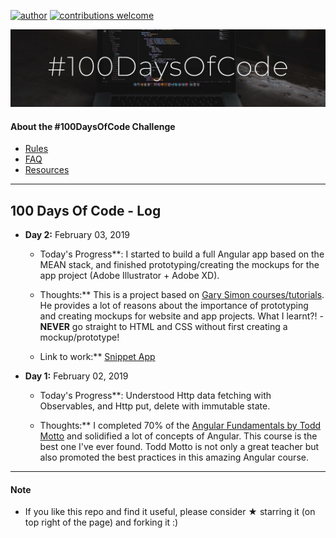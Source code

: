 [![author](https://img.shields.io/badge/author-carlosfab-red.svg)](https://www.linkedin.com/in/carlosfab) [![contributions welcome](https://img.shields.io/badge/contributions-welcome-brightgreen.svg?style=flat)](https://github.com/dwyl/esta/issues)
<p align="center">
  <img src="/img/cover.jpg" >
</p>

#### About the #100DaysOfCode Challenge

* [Rules](rules.md)
* [FAQ](FAQ.md)
* [Resources](resources.md)

---

## 100 Days Of Code - Log

* **Day 2:** February 03, 2019

    * Today's Progress**: I started to build a full Angular app based on the MEAN stack, and finished prototyping/creating the mockups for the app project (Adobe Illustrator + Adobe XD).

    * Thoughts:** This is a project based on [Gary Simon courses/tutorials](http://www.garysimon.com). He provides a lot of reasons about the importance of prototyping and creating mockups for website and app projects. What I learnt?! - **NEVER** go straight to HTML and CSS without first creating a mockup/prototype!

    * Link to work:** [Snippet App](https://github.com/carlosfab/snippet-app.git)


* **Day 1:** February 02, 2019

    * Today's Progress**: Understood Http data fetching with Observables, and Http put, delete with immutable state.

    * Thoughts:** I completed 70% of the [Angular Fundamentals by Todd Motto](https://ultimatecourses.com/angular) and solidified a lot of concepts of Angular. This course is the best one I've ever found. Todd Motto is not only a great teacher but also promoted the best practices in this amazing Angular course.

--- 

#### Note

* If you like this repo and find it useful, please consider &#9733; starring it (on top right of the page) and forking it :)
